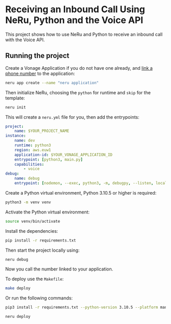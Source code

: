 # Receiving an Inbound Call Using NeRu, Python and the Voice API

This project shows how to use NeRu and Python to receive an inbound call with the Voice API.

## Running the project

Create a Vonage Application if you do not have one already, and [link a phone number](https://dashboard.nexmo.com) to the application:

```sh
neru app create --name "neru application"  
```

Then initialize NeRu, choosing the `python` for runtime and `skip` for the template:

```sh
neru init
```

This will create a `neru.yml` file for you, then add the entrypoints:

```yml
project:
    name: $YOUR_PROJECT_NAME
instance:
    name: dev
    runtime: python3
    region: aws.euw1
    application-id: $YOUR_VONAGE_APPLICATION_ID
    entrypoint: [python3, main.py]
    capabilities:
        - voice
debug:
    name: debug
    entrypoint: [nodemon, --exec, python3, -m, debugpy, --listen, localhost:9229, main.py]
```

Create a Python virtual environment, Python 3.10.5 or higher is required:

```sh
python3 -m venv venv
```

Activate the Python virtual environment:

```sh
source venv/bin/activate
```

Install the dependencies:

```sh
pip install -r requirements.txt
```

Then start the project locally using:

```sh
neru debug
```

Now you call the number linked to your application.

To deploy use the `Makefile`:

```sh
make deploy
```

Or run the following commands:

```sh
pip3 install -r requirements.txt --python-version 3.10.5 --platform manylinux2014_x86_64 --only-binary=:all: --target=./vendor

neru deploy
```
